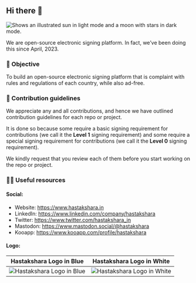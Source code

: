## Hi there 👋

<picture>
  <source media="(prefers-color-scheme: dark)" srcset="https://github.com/hastakshara/.github/assets/68323012/cd6842e6-b4b2-4120-9f5b-2feb27a3a894">
  <source media="(prefers-color-scheme: light)" srcset="https://github.com/hastakshara/.github/assets/68323012/cd6842e6-b4b2-4120-9f5b-2feb27a3a894">
  <img alt="Shows an illustrated sun in light mode and a moon with stars in dark mode." src="https://github.com/hastakshara/.github/assets/68323012/cd6842e6-b4b2-4120-9f5b-2feb27a3a894">
</picture>

We are open-source electronic signing platform. In fact, we’ve been doing this since April, 2023. 

### 🎯 Objective

To build an open-source electronic signing platform that is complaint with rules and regulations of each country, while also ad-free.

### 🌈 Contribution guidelines

We appreciate any and all contributions, and hence we have outlined contribution guidelines for each repo or project. 

It is done so because some require a basic signing requirement for contributions (we call it the **Level 1** signing requirement) and some require a special signing requirement for contributions (we call it the **Level 0** signing requirement).

We kindly request that you review each of them before you start working on the repo or project.

### 👩‍💻 Useful resources

#### Social:
  - Website: https://www.hastakshara.in
  - LinkedIn: https://www.linkedin.com/company/hastakshara
  - Twitter: https://www.twitter.com/hastakshara_in
  - Mastodon: https://www.mastodon.social/@hastakshara
  - Kooapp: https://www.kooapp.com/profile/hastakshara

#### Logo:

  Hastakshara Logo in Blue |   Hastakshara Logo in White
  :-------------------------: |  :-------------------------:
  ![Hastakshara Logo in Blue](https://github.com/hastakshara/.github/assets/68323012/327a112b-2cdf-4e6f-8026-6f4eef04d7d8) |  ![Hastakshara Logo in White](https://github.com/hastakshara/.github/assets/68323012/e2783a2e-801c-4957-9b20-d80fa37793c1)
